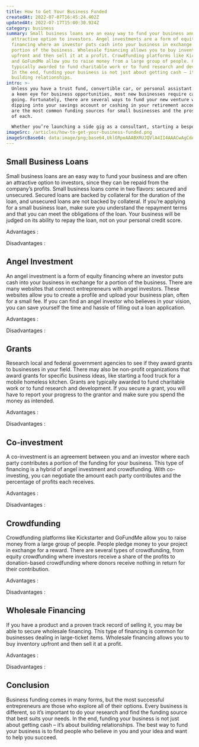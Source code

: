```yaml
---
title: How to Get Your Business Funded
createdAt: 2022-07-07T16:45:24.402Z
updatedAt: 2022-07-17T15:00:30.924Z
category: business
summary: Small business loans are an easy way to fund your business and are
  attractive option to investors. Angel investments are a form of equity
  financing where an investor puts cash into your business in exchange for a
  portion of the business. Wholesale financing allows you to buy inventory
  upfront and then sell it at a profit. Crowdfunding platforms like Kickstarter
  and GoFundMe allow you to raise money from a large group of people. Grants are
  typically awarded to fund charitable work or to fund research and development.
  In the end, funding your business is not just about getting cash – it’s about
  building relationships.
intro: >-
  Unless you have a trust fund, convertible car, or personal assistant with
  a keen eye for business opportunities, most new businesses require cash to get
  going. Fortunately, there are several ways to fund your new venture without
  dipping into your savings account or cashing in your retirement account. Here
  are the most common funding sources for small businesses and the pros and cons
  of each. 

  Whether you’re launching a side gig as a consultant, starting a bespoke clothing line, or opening a neighborhood cafe, researching potential business funding options early will pay dividends later. Business funding can take many forms: Small business loans, angel investments, grants from non-profit organizations and trusts, friends and family members willing to invest in your idea – all these different sources can provide capital necessary to launch your business.
imageSrc: /articles/how-to-get-your-business-funded.png
imageSrcBase64: data:image/png;base64,UklGRpoAAABXRUJQVlA4II4AAACwAgCdASoKAAoAAUAmJZACdEf/jC/3xFHUEDjcZgAA/gqPzL6h5X8wLP+H2OILcogzx/wxNkh+H/NlEcpRnHGmHn1nAOetN2ZOUiSr5drPU+hf+0dnJD+9cR+qmv/L7TO5MX/8ijD6zzf3sJDPlPUGLizzu9Ffj0LDyw/NXSeO/YEsTum7KAF9NeN+ZAAA
---
```


## Small Business Loans

Small business loans are an easy way to fund your business and are often an attractive option to investors, since they can be repaid from the company’s profits. Small business loans come in two flavors: secured and unsecured. Secured loans are backed by collateral for the duration of the loan, and unsecured loans are not backed by collateral. If you’re applying for a small business loan, make sure you understand the repayment terms and that you can meet the obligations of the loan. Your business will be judged on its ability to repay the loan, not on your personal credit score.

Advantages :

Disadvantages :

## Angel Investment

An angel investment is a form of equity financing where an investor puts cash into your business in exchange for a portion of the business. There are many websites that connect entrepreneurs with angel investors. These websites allow you to create a profile and upload your business plan, often for a small fee. If you can find an angel investor who believes in your vision, you can save yourself the time and hassle of filling out a loan application.

Advantages :

Disadvantages :

## Grants

Research local and federal government agencies to see if they award grants to businesses in your field. There may also be non-profit organizations that award grants for specific business ideas, like starting a food truck for a mobile homeless kitchen. Grants are typically awarded to fund charitable work or to fund research and development. If you secure a grant, you will have to report your progress to the grantor and make sure you spend the money as intended.

Advantages :

Disadvantages :

## Co-investment

A co-investment is an agreement between you and an investor where each party contributes a portion of the funding for your business. This type of financing is a hybrid of angel investment and crowdfunding. With co-investing, you can negotiate the amount each party contributes and the percentage of profits each receives.

Advantages :

Disadvantages :

## Crowdfunding

Crowdfunding platforms like Kickstarter and GoFundMe allow you to raise money from a large group of people. People pledge money to your project in exchange for a reward. There are several types of crowdfunding, from equity crowdfunding where investors receive a share of the profits to donation-based crowdfunding where donors receive nothing in return for their contribution.

Advantages :

Disadvantages :

## Wholesale Financing

If you have a product and a proven track record of selling it, you may be able to secure wholesale financing. This type of financing is common for businesses dealing in large-ticket items. Wholesale financing allows you to buy inventory upfront and then sell it at a profit.

Advantages :

Disadvantages :

## Conclusion

Business funding comes in many forms, but the most successful entrepreneurs are those who explore all of their options. Every business is different, so it’s important to do your research and find the funding source that best suits your needs. In the end, funding your business is not just about getting cash – it’s about building relationships. The best way to fund your business is to find people who believe in you and your idea and want to help you succeed.
